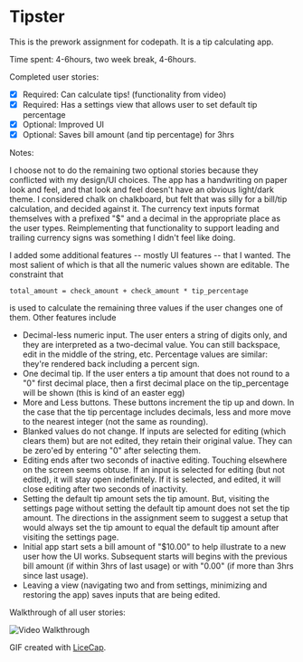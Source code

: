 # Tipster

This is the prework assignment for codepath.  It is a tip calculating app.

Time spent: 4-6hours, two week break, 4-6hours.

Completed user stories:

 * [x] Required: Can calculate tips! (functionality from video)
 * [x] Required: Has a settings view that allows user to set default tip percentage
 * [x] Optional: Improved UI
 * [x] Optional: Saves bill amount (and tip percentage) for 3hrs
 
Notes:

I choose not to do the remaining two optional stories because they conflicted with my design/UI choices.  The app has a handwriting on paper look and feel, and that look and feel doesn't have an obvious light/dark theme.  I considered chalk on chalkboard, but felt that was silly for a bill/tip calculation, and decided against it.  The currency text inputs format themselves with a prefixed "$" and a decimal in the appropriate place as the user types.  Reimplementing that functionality to support leading and trailing currency signs was something I didn't feel like doing.

I added some additional features -- mostly UI features -- that I wanted.  The most salient of which is that all the numeric values shown are editable.  The constraint that 

    total_amount = check_amount + check_amount * tip_percentage
is used to calculate the remaining three values if the user changes one of them.  Other features include 

* Decimal-less numeric input.  The user enters a string of digits only, and they are interpreted as a two-decimal value.  You can still backspace, edit in the middle of the string, etc.  Percentage values are similar: they're rendered back including a percent sign.
* One decimal tip.  If the user enters a tip amount that does not round to a "0" first decimal place, then a first decimal place on the tip_percentage will be shown (this is kind of an easter egg)
* More and Less buttons.  These buttons increment the tip up and down.  In the case that the tip percentage includes decimals, less and more move to the nearest integer (not the same as rounding).
* Blanked values do not change.  If inputs are selected for editing (which clears them) but are not edited, they retain their original value.  They can be zero'ed by entering "0" after selecting them.
* Editing ends after two seconds of inactive editing.  Touching elsewhere on the screen seems obtuse.  If an input is selected for editing (but not edited), it will stay open indefinitely.  If it is selected, and edited, it will close editing after two seconds of inactivity.
* Setting the default tip amount sets the tip amount.  But, visiting the settings page without setting the default tip amount does not set the tip amount.  The directions in the assignment seem to suggest a setup that would always set the tip amount to equal the default tip amount after visiting the settings page.
* Initial app start sets a bill amount of "$10.00" to help illustrate to a new user how the UI works.  Subsequent starts will begins with the previous bill amount (if within 3hrs of last usage) or with "0.00" (if more than 3hrs since last usage).
* Leaving a view (navigating two and from settings, minimizing and restoring the app) saves inputs that are being edited.

Walkthrough of all user stories:

![Video Walkthrough](codepath-video-1.gif)

GIF created with [LiceCap](http://www.cockos.com/licecap/).

